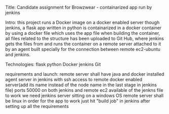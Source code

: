 Title: Candidate assignment for Browzwear - containarized app run by jenkins 

Intro: this project runs a Docker image on a docker enabled server though jenkins, a flask app written in python is containarized in a docker container by using a docker file which uses the app file when building the container, all files related to the structure has been uploaded to Git Hub, where jenkins gets the files from and runs the container on a remote server attached to it by an agent built specially for the connection between remote ec2-ubuntu and jenkins.

Technologies: 
flask 
python 
Docker 
jenkins 
Git

requirements and launch: 
remote server shall have java and docker installed 
agent server in jenkins with ssh access to remote docker enabled server(add its name instead of the node name in the last stage in jenkins file)
ports 50000 on both jenkins and remote ec2 available 
of the jenkns file to work  we need jenkins server sitting on a windows OS remote server shall be linux 
in order for the app to work just hit "build job" in jenkins after setting up all the requirements


